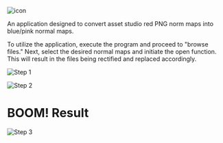 
![icon](https://github.com/timefoil/Red-to-blue-map/assets/11472988/600e9420-a67d-49d5-8c28-061296df9203)

An application designed to convert asset studio red PNG norm maps into blue/pink normal maps.

To utilize the application, execute the program and proceed to "browse files." Next, select the desired normal maps and initiate the open function. This will result in the files being rectified and replaced accordingly.

![Step 1](https://github.com/timefoil/Red-to-blue-map/assets/11472988/4e9ccd1e-9277-40c5-a906-37616f1a1e6b)

![Step 2](https://github.com/timefoil/Red-to-blue-map/assets/11472988/978c8c8b-45ff-4c97-b4e5-417eec64f409)

# BOOM! Result

![Step 3](https://github.com/timefoil/Red-to-blue-map/assets/11472988/fb45ef1e-50d3-4dfb-a269-5df0321784a2)


